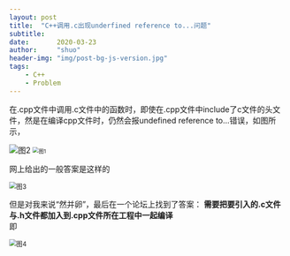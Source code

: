 ```yaml
---
layout: post
title:  "C++调用.c出现underfined reference to...问题"
subtitle: 
date:       2020-03-23
author:     "shuo"
header-img: "img/post-bg-js-version.jpg"
tags:
    - C++
	- Problem
---
```


在.cpp文件中调用.c文件中的函数时，即使在.cpp文件中include了c文件的头文件，然是在编译cpp文件时，仍然会报undefined reference to...错误，如图所示，

<img src="{{site.baseurl}}/img/c++/2.png" alt="图2" />

<img src="{{site.baseurl}}/img/c++/1.png" alt="图1" style="zoom:67%;" />

网上给出的一般答案是这样的

<img src="{{site.baseurl}}/img/c++/3.png" alt="图3" style="zoom:80%;" /> 

但是对我来说“然并卵”，最后在一个论坛上找到了答案：
**需要把要引入的.c文件与.h文件都加入到.cpp文件所在工程中一起编译**  
即  

<img src="{{site.baseurl}}/img/c++/4.png" alt="图4" style="zoom:80%;" />

